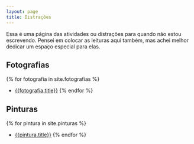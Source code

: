 ```yaml
---
layout: page
title: Distrações
---
```

Essa é uma página das atividades ou distrações para quando não estou escrevendo. Pensei em colocar as leituras aqui também, mas achei melhor dedicar um espaço especial para elas.

## Fotografias

{% for fotografia in site.fotografias %}
* [{{fotografia.title}}]({{fotografia.url}})
{% endfor %}

## Pinturas

{% for pintura in site.pinturas %}
* [{{pintura.title}}]({{pintura.url}})
{% endfor %}
